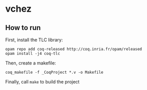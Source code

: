 # vchez

## How to run
First, install the TLC library:

```
opam repo add coq-released http://coq.inria.fr/opam/released
opam install -j4 coq-tlc
```

Then, create a makefile:

`coq_makefile -f _CoqProject *.v -o Makefile`

Finally, call `make` to build the project
